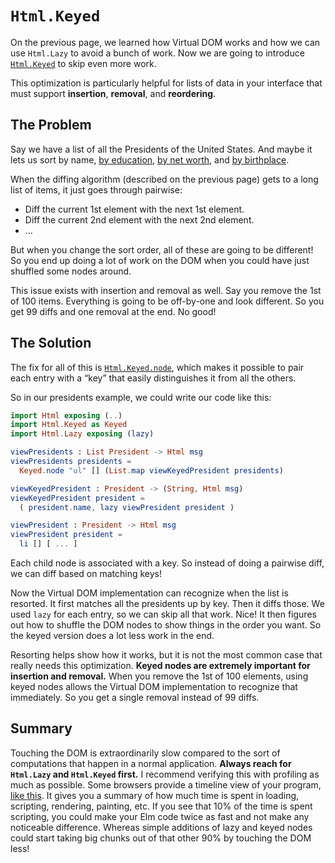 # `Html.Keyed`

On the previous page, we learned how Virtual DOM works and how we can use `Html.Lazy` to avoid a bunch of work. Now we are going to introduce  [`Html.Keyed`](https://package.elm-lang.org/packages/elm/html/latest/Html-Keyed/) to skip even more work.

This optimization is particularly helpful for lists of data in your interface that must support **insertion**, **removal**, and **reordering**.


## The Problem

Say we have a list of all the Presidents of the United States. And maybe it lets us sort by name, [by education](https://en.wikipedia.org/wiki/List_of_Presidents_of_the_United_States_by_education), [by net worth](https://en.wikipedia.org/wiki/List_of_Presidents_of_the_United_States_by_net_worth), and [by birthplace](https://en.wikipedia.org/wiki/List_of_Presidents_of_the_United_States_by_home_state).

When the diffing algorithm (described on the previous page) gets to a long list of items, it just goes through pairwise:

- Diff the current 1st element with the next 1st element.
- Diff the current 2nd element with the next 2nd element.
- ...

But when you change the sort order, all of these are going to be different! So you end up doing a lot of work on the DOM when you could have just shuffled some nodes around.

This issue exists with insertion and removal as well. Say you remove the 1st of 100 items. Everything is going to be off-by-one and look different. So you get 99 diffs and one removal at the end. No good!


## The Solution

The fix for all of this is [`Html.Keyed.node`](https://package.elm-lang.org/packages/elm/html/latest/Html-Keyed#node), which makes it possible to pair each entry with a “key” that easily distinguishes it from all the others.

So in our presidents example, we could write our code like this:

```elm
import Html exposing (..)
import Html.Keyed as Keyed
import Html.Lazy exposing (lazy)

viewPresidents : List President -> Html msg
viewPresidents presidents =
  Keyed.node "ul" [] (List.map viewKeyedPresident presidents)

viewKeyedPresident : President -> (String, Html msg)
viewKeyedPresident president =
  ( president.name, lazy viewPresident president )

viewPresident : President -> Html msg
viewPresident president =
  li [] [ ... ]
```

Each child node is associated with a key. So instead of doing a pairwise diff, we can diff based on matching keys!

Now the Virtual DOM implementation can recognize when the list is resorted. It first matches all the presidents up by key. Then it diffs those. We used `lazy` for each entry, so we can skip all that work. Nice! It then figures out how to shuffle the DOM nodes to show things in the order you want. So the keyed version does a lot less work in the end.

Resorting helps show how it works, but it is not the most common case that really needs this optimization. **Keyed nodes are extremely important for insertion and removal.** When you remove the 1st of 100 elements, using keyed nodes allows the Virtual DOM implementation to recognize that immediately. So you get a single removal instead of 99 diffs.


## Summary

Touching the DOM is extraordinarily slow compared to the sort of computations that happen in a normal application. **Always reach for `Html.Lazy` and `Html.Keyed` first.** I recommend verifying this with profiling as much as possible. Some browsers provide a timeline view of your program, [like this](https://developers.google.com/web/tools/chrome-devtools/evaluate-performance/reference). It gives you a summary of how much time is spent in loading, scripting, rendering, painting, etc. If you see that 10% of the time is spent scripting, you could make your Elm code twice as fast and not make any noticeable difference. Whereas simple additions of lazy and keyed nodes could start taking big chunks out of that other 90% by touching the DOM less!
